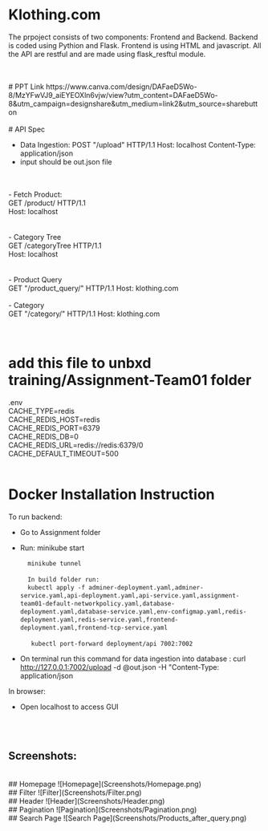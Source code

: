# Klothing.com
The prpoject consists of two components: Frontend and Backend.
Backend is coded using Pythion and Flask.
Frontend is using HTML and javascript.
All the API are restful and are made using flask_resftul module.

<br>
<br>
# PPT Link
https://www.canva.com/design/DAFaeD5Wo-8/MzYFwVJ9_aiEYEOXln6vjw/view?utm_content=DAFaeD5Wo-8&utm_campaign=designshare&utm_medium=link2&utm_source=sharebutton

<br>
<br>
# API Spec

- Data Ingestion:
     POST 
    "/upload"  HTTP/1.1
    Host: localhost
    Content-Type: application/json
- input should be out.json file
<br>
<br>
- Fetch Product:<br>
    GET /product/<string:productId> HTTP/1.1<br>
    Host: localhost<br>
<br>
<br>
- Category Tree<br>
    GET /categoryTree HTTP/1.1<br>
    Host: localhost<br>
<br>
<br>
- Product Query<br>
     GET 
    "/product_query/<string:searchQuery>"  HTTP/1.1
    Host: klothing.com 
<br>
<br>
- Category <br>
    GET 
    "/category/<string:catId>"  HTTP/1.1
    Host: klothing.com 
<br>
<br>
<br>


# add this file to unbxd training/Assignment-Team01 folder
.env<br>
CACHE_TYPE=redis<br>
CACHE_REDIS_HOST=redis<br>
CACHE_REDIS_PORT=6379<br>
CACHE_REDIS_DB=0<br>
CACHE_REDIS_URL=redis://redis:6379/0<br>
CACHE_DEFAULT_TIMEOUT=500<br>
<br>

# Docker Installation Instruction
To run backend:
- Go to Assignment folder
- Run:  minikube start

        minikube tunnel

        In build folder run:
        kubectl apply -f adminer-deployment.yaml,adminer-service.yaml,api-deployment.yaml,api-service.yaml,assignment-team01-default-networkpolicy.yaml,database-deployment.yaml,database-service.yaml,env-configmap.yaml,redis-deployment.yaml,redis-service.yaml,frontend-deployment.yaml,frontend-tcp-service.yaml

         kubectl port-forward deployment/api 7002:7002

- On terminal run this command for data ingestion into database :
        curl http://127.0.0.1:7002/upload -d @out.json -H "Content-Type: application/json

In browser:
- Open localhost to access GUI
<br>
<br>

## Screenshots:
<br>
## Homepage
![Homepage](Screenshots/Homepage.png)
<br>
## Filter
![Filter](Screenshots/Filter.png)
<br>
## Header
![Header](Screenshots/Header.png)
<br>
## Pagination
![Pagination](Screenshots/Pagination.png)
<br>
## Search Page
![Search Page](Screenshots/Products_after_query.png)
<br>











